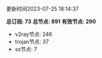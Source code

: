更新时间2023-07-25 18:14:37

**总订阅: 73**
**总节点: 891**
**有效节点: 290**
- v2ray节点: 246
- trojan节点: 37
- ss节点: 7
